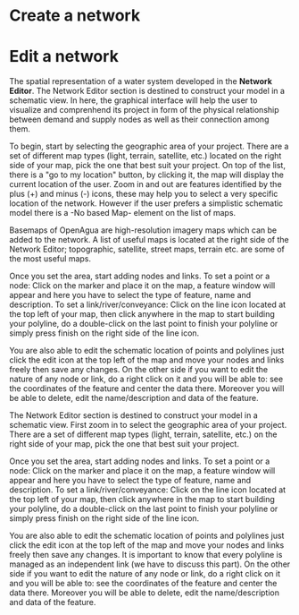 # Create a network


# Edit a network

The spatial representation of a water system developed in the **Network Editor**. The Network Editor section is destined to construct your model in a schematic view. In here, the graphical interface will help the user to visualize and comprenhend its project in form of the physical relationship between demand and supply nodes as well as their connection among them.

To begin, start by selecting the geographic area of your project. There are a set of different map types (light, terrain, satellite, etc.) located on the right side of your map, pick the one that best suit your project.  On top of the list, there is a "go to my location" button, by clicking it, the map will display the current location of the user. Zoom in and out are features identified by the plus (+) and minus (-) icons, these may help you to select a very specific location of the network. However if the user prefers a simplistic schematic model there is a -No based Map- element on the list of maps.

Basemaps of OpenAgua are high-resolution imagery maps which can be added to the network. A list of useful maps is located at the right side of the Network Editor; topographic, satellite, street maps, terrain etc. are some of the most useful maps.

Once you set the area, start adding nodes and links. To set a point or a node: Click on the marker and place it on the map, a feature window will appear and here you have to select the type of feature, name and description. To set a link/river/conveyance: Click on the line icon located at the top left of your map, then click anywhere in the map to start building your polyline, do a double-click on the last point to finish your polyline or simply press finish on the right side of the line icon.

You are also able to edit the schematic location of points and polylines just click the edit icon at the top left of the map and move your nodes and links freely then save any changes.  On the other side if you want to edit the nature of any node or link, do a right click on it and you will be able to: see the coordinates of the feature and center the data there. Moreover you will be able to delete, edit the name/description and data of the feature.

The Network Editor section is destined to construct your model in a schematic view. First zoom in to select the geographic area of your project. There are a set of different map types (light, terrain, satellite, etc.) on the right side of your map, pick the one that best suit your project.

Once you set the area, start adding nodes and links. To set a point or a node: Click on the marker and place it on the map, a feature window will appear and here you have to select the type of feature, name and description. To set a link/river/conveyance: Click on the line icon located at the top left of your map, then click anywhere in the map to start building your polyline, do a double-click on the last point to finish your polyline or simply press finish on the right side of the line icon.

You are also able to edit the schematic location of points and polylines just click the edit icon at the top left of the map and move your nodes and links freely then save any changes. It is important to know that every polyline is managed as an independent link (we have to discuss this part). On the other side if you want to edit the nature of any node or link, do a right click on it and you will be able to: see the coordinates of the feature and center the data there. Moreover you will be able to delete, edit the name/description and data of the feature.
